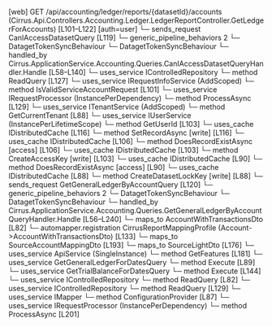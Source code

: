 [web] GET /api/accounting/ledger/reports/{datasetId}/accounts  (Cirrus.Api.Controllers.Accounting.Ledger.LedgerReportController.GetLedgerForAccounts)  [L101–L122] [auth=user]
  └─ sends_request CanIAccessDatasetQuery [L119]
    └─ generic_pipeline_behaviors 2
      └─ DatagetTokenSyncBehaviour
      └─ DatagetTokenSyncBehaviour
    └─ handled_by Cirrus.ApplicationService.Accounting.Queries.CanIAccessDatasetQueryHandler.Handle [L58–L140]
      └─ uses_service IControlledRepository<Dataset>
        └─ method ReadQuery [L127]
      └─ uses_service IRequestInfoService (AddScoped)
        └─ method IsValidServiceAccountRequest [L101]
      └─ uses_service IRequestProcessor (InstancePerDependency)
        └─ method ProcessAsync [L129]
      └─ uses_service ITenantService (AddScoped)
        └─ method GetCurrentTenant [L88]
      └─ uses_service IUserService (InstancePerLifetimeScope)
        └─ method GetUserId [L103]
      └─ uses_cache IDistributedCache [L116]
        └─ method SetRecordAsync [write] [L116]
      └─ uses_cache IDistributedCache [L106]
        └─ method DoesRecordExistAsync [access] [L106]
      └─ uses_cache IDistributedCache [L103]
        └─ method CreateAccessKey [write] [L103]
      └─ uses_cache IDistributedCache [L90]
        └─ method DoesRecordExistAsync [access] [L90]
      └─ uses_cache IDistributedCache [L88]
        └─ method CreateDatasetLockKey [write] [L88]
  └─ sends_request GetGeneralLedgerByAccountQuery [L120]
    └─ generic_pipeline_behaviors 2
      └─ DatagetTokenSyncBehaviour
      └─ DatagetTokenSyncBehaviour
    └─ handled_by Cirrus.ApplicationService.Accounting.Queries.GetGeneralLedgerByAccountQueryHandler.Handle [L56–L240]
      └─ maps_to AccountWithTransactionsDto [L82]
        └─ automapper.registration CirrusReportMappingProfile (Account->AccountWithTransactionsDto) [L133]
      └─ maps_to SourceAccountMappingDto [L193]
      └─ maps_to SourceLightDto [L176]
      └─ uses_service ApiService (SingleInstance)
        └─ method GetFeatures [L181]
      └─ uses_service GetGeneralLedgerForDatesQuery
        └─ method Execute [L89]
      └─ uses_service GetTrialBalanceForDatesQuery
        └─ method Execute [L144]
      └─ uses_service IControlledRepository<Account>
        └─ method ReadQuery [L82]
      └─ uses_service IControlledRepository<Dataset>
        └─ method ReadQuery [L129]
      └─ uses_service IMapper
        └─ method ConfigurationProvider [L87]
      └─ uses_service IRequestProcessor (InstancePerDependency)
        └─ method ProcessAsync [L201]

